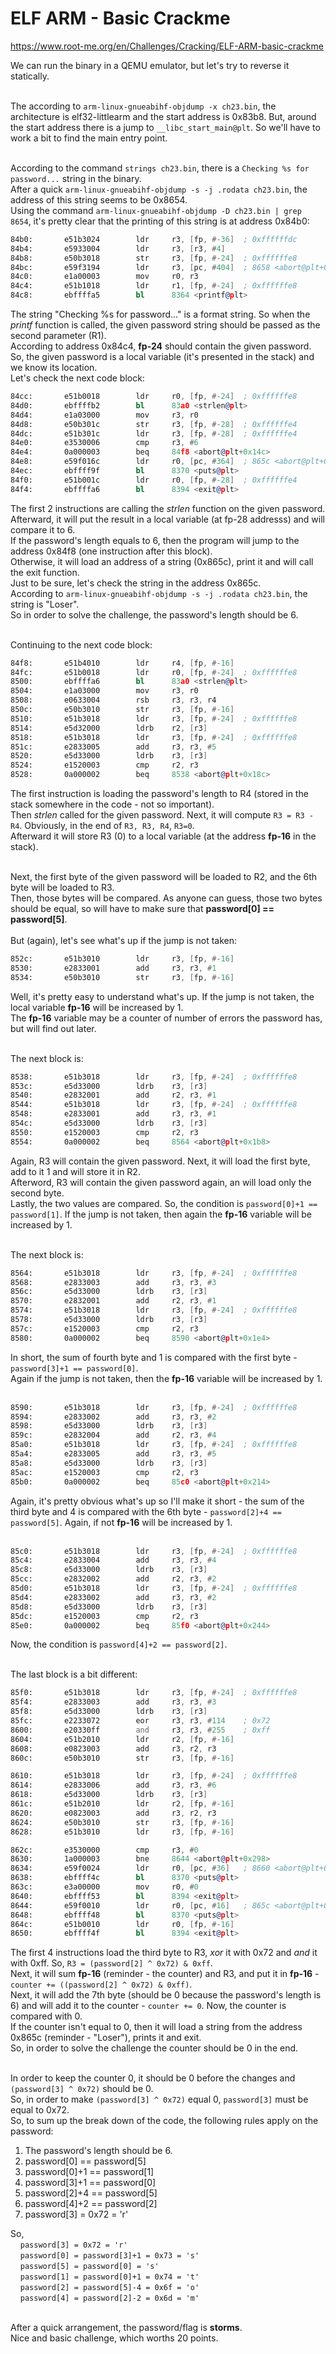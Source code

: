 # ELF ARM - Basic Crackme
https://www.root-me.org/en/Challenges/Cracking/ELF-ARM-basic-crackme

We can run the binary in a QEMU emulator, but let's try to reverse it statically.<br><br>

The according to ```arm-linux-gnueabihf-objdump -x ch23.bin```, the architecture is elf32-littlearm and the start address is 0x83b8.
But, around the start address there is a jump to ```__libc_start_main@plt```. So we'll have to work a bit to find the main entry point.<br><br>

According to the command ```strings ch23.bin```, there is a ```Checking %s for password...``` string in the binary.<br>
After a quick ```arm-linux-gnueabihf-objdump -s -j .rodata ch23.bin```, the address of this string seems to be 0x8654.<br>
Using the command ```arm-linux-gnueabihf-objdump -D ch23.bin | grep 8654```, it's pretty clear that the printing of this string is at address 0x84b0:
```asm
84b0:       e51b3024        ldr     r3, [fp, #-36]  ; 0xffffffdc
84b4:       e5933004        ldr     r3, [r3, #4]
84b8:       e50b3018        str     r3, [fp, #-24]  ; 0xffffffe8
84bc:       e59f3194        ldr     r3, [pc, #404]  ; 8658 <abort@plt+0x2ac>
84c0:       e1a00003        mov     r0, r3
84c4:       e51b1018        ldr     r1, [fp, #-24]  ; 0xffffffe8
84c8:       ebffffa5        bl      8364 <printf@plt>
```
The string "Checking %s for password..." is a format string. So when the _printf_ function is called, the given password string should be passed as the second parameter (R1).<br>
According to address 0x84c4, **fp-24** should contain the given password.<br>
So, the given password is a local variable (it's presented in the stack) and we know its location.<br>
Let's check the next code block:
```asm
84cc:       e51b0018        ldr     r0, [fp, #-24]  ; 0xffffffe8
84d0:       ebffffb2        bl      83a0 <strlen@plt>
84d4:       e1a03000        mov     r3, r0
84d8:       e50b301c        str     r3, [fp, #-28]  ; 0xffffffe4
84dc:       e51b301c        ldr     r3, [fp, #-28]  ; 0xffffffe4
84e0:       e3530006        cmp     r3, #6
84e4:       0a000003        beq     84f8 <abort@plt+0x14c>
84e8:       e59f016c        ldr     r0, [pc, #364]  ; 865c <abort@plt+0x2b0>
84ec:       ebffff9f        bl      8370 <puts@plt>
84f0:       e51b001c        ldr     r0, [fp, #-28]  ; 0xffffffe4
84f4:       ebffffa6        bl      8394 <exit@plt>
```
The first 2 instructions are calling the _strlen_ function on the given password. Afterward, it will put the result in a local variable (at fp-28 addresss) and will compare it to 6.<br>
If the password's length equals to 6, then the program will jump to the address 0x84f8 (one instruction after this block).<br>
Otherwise, it will load an address of a string (0x865c), print it and will call the exit function.<br>
Just to be sure, let's check the string in the address 0x865c.<br>
According to ```arm-linux-gnueabihf-objdump -s -j .rodata ch23.bin```, the string is "Loser".<br>
So in order to solve the challenge, the password's length should be 6.<br><br>

Continuing to the next code block:
```asm
84f8:       e51b4010        ldr     r4, [fp, #-16]
84fc:       e51b0018        ldr     r0, [fp, #-24]  ; 0xffffffe8
8500:       ebffffa6        bl      83a0 <strlen@plt>
8504:       e1a03000        mov     r3, r0
8508:       e0633004        rsb     r3, r3, r4
850c:       e50b3010        str     r3, [fp, #-16]
8510:       e51b3018        ldr     r3, [fp, #-24]  ; 0xffffffe8
8514:       e5d32000        ldrb    r2, [r3]
8518:       e51b3018        ldr     r3, [fp, #-24]  ; 0xffffffe8
851c:       e2833005        add     r3, r3, #5
8520:       e5d33000        ldrb    r3, [r3]
8524:       e1520003        cmp     r2, r3
8528:       0a000002        beq     8538 <abort@plt+0x18c>
```
The first instruction is loading the password's length to R4 (stored in the stack somewhere in the code - not so important).<br>
Then _strlen_ called for the given password. Next, it will compute ```R3 = R3 - R4```. Obviously, in the end of ```R3, R3, R4```, ```R3=0```.<br>
Afterward it will store R3 (0) to a local variable (at the address **fp-16** in the stack).<br><br>

Next, the first byte of the given password will be loaded to R2, and the 6th byte will be loaded to R3.<br>
Then, those bytes will be compared. As anyone can guess, those two bytes should be equal, so will have to make sure that **password[0] == password[5]**.<br><br>
But (again), let's see what's up if the jump is not taken:
```asm
852c:       e51b3010        ldr     r3, [fp, #-16]
8530:       e2833001        add     r3, r3, #1
8534:       e50b3010        str     r3, [fp, #-16]
```
Well, it's pretty easy to understand what's up. If the jump is not taken, the local variable **fp-16** will be increased by 1.<br>
The **fp-16** variable may be a counter of number of errors the password has, but will find out later.<br><br>

The next block is:
```asm
8538:       e51b3018        ldr     r3, [fp, #-24]  ; 0xffffffe8
853c:       e5d33000        ldrb    r3, [r3]
8540:       e2832001        add     r2, r3, #1
8544:       e51b3018        ldr     r3, [fp, #-24]  ; 0xffffffe8
8548:       e2833001        add     r3, r3, #1
854c:       e5d33000        ldrb    r3, [r3]
8550:       e1520003        cmp     r2, r3
8554:       0a000002        beq     8564 <abort@plt+0x1b8>
```
Again, R3 will contain the given password. Next, it will load the first byte, add to it 1 and will store it in R2.<br>
Afterword, R3 will contain the given password again, an will load only the second byte.<br>
Lastly, the two values are compared. So, the condition is ```password[0]+1 == password[1]```. If the jump is not taken, then again the **fp-16** variable will be increased by 1.<br><br>


The next block is:
```asm
8564:       e51b3018        ldr     r3, [fp, #-24]  ; 0xffffffe8
8568:       e2833003        add     r3, r3, #3
856c:       e5d33000        ldrb    r3, [r3]
8570:       e2832001        add     r2, r3, #1
8574:       e51b3018        ldr     r3, [fp, #-24]  ; 0xffffffe8
8578:       e5d33000        ldrb    r3, [r3]
857c:       e1520003        cmp     r2, r3
8580:       0a000002        beq     8590 <abort@plt+0x1e4>
```
In short, the sum of fourth byte and 1 is compared with the first byte - ```password[3]+1 == password[0]```.<br>
Again if the jump is not taken, then the **fp-16** variable will be increased by 1.<br><br>

```asm
8590:       e51b3018        ldr     r3, [fp, #-24]  ; 0xffffffe8
8594:       e2833002        add     r3, r3, #2
8598:       e5d33000        ldrb    r3, [r3]
859c:       e2832004        add     r2, r3, #4
85a0:       e51b3018        ldr     r3, [fp, #-24]  ; 0xffffffe8
85a4:       e2833005        add     r3, r3, #5
85a8:       e5d33000        ldrb    r3, [r3]
85ac:       e1520003        cmp     r2, r3
85b0:       0a000002        beq     85c0 <abort@plt+0x214>
```
Again, it's pretty obvious what's up so I'll make it short - the sum of the third byte and 4 is compared with the 6th byte - ```password[2]+4 == password[5]```. Again, if not **fp-16** will be increased by 1.<br><br>

```asm
85c0:       e51b3018        ldr     r3, [fp, #-24]  ; 0xffffffe8
85c4:       e2833004        add     r3, r3, #4
85c8:       e5d33000        ldrb    r3, [r3]
85cc:       e2832002        add     r2, r3, #2
85d0:       e51b3018        ldr     r3, [fp, #-24]  ; 0xffffffe8
85d4:       e2833002        add     r3, r3, #2
85d8:       e5d33000        ldrb    r3, [r3]
85dc:       e1520003        cmp     r2, r3
85e0:       0a000002        beq     85f0 <abort@plt+0x244>
```
Now, the condition is ```password[4]+2 == password[2]```.<br><br>

The last block is a bit different:
```asm
85f0:       e51b3018        ldr     r3, [fp, #-24]  ; 0xffffffe8
85f4:       e2833003        add     r3, r3, #3
85f8:       e5d33000        ldrb    r3, [r3]
85fc:       e2233072        eor     r3, r3, #114    ; 0x72
8600:       e20330ff        and     r3, r3, #255    ; 0xff
8604:       e51b2010        ldr     r2, [fp, #-16]
8608:       e0823003        add     r3, r2, r3
860c:       e50b3010        str     r3, [fp, #-16]

8610:       e51b3018        ldr     r3, [fp, #-24]  ; 0xffffffe8
8614:       e2833006        add     r3, r3, #6
8618:       e5d33000        ldrb    r3, [r3]
861c:       e51b2010        ldr     r2, [fp, #-16]
8620:       e0823003        add     r3, r2, r3
8624:       e50b3010        str     r3, [fp, #-16]
8628:       e51b3010        ldr     r3, [fp, #-16]

862c:       e3530000        cmp     r3, #0
8630:       1a000003        bne     8644 <abort@plt+0x298>
8634:       e59f0024        ldr     r0, [pc, #36]   ; 8660 <abort@plt+0x2b4>
8638:       ebffff4c        bl      8370 <puts@plt>
863c:       e3a00000        mov     r0, #0
8640:       ebffff53        bl      8394 <exit@plt>
8644:       e59f0010        ldr     r0, [pc, #16]   ; 865c <abort@plt+0x2b0>
8648:       ebffff48        bl      8370 <puts@plt>
864c:       e51b0010        ldr     r0, [fp, #-16]
8650:       ebffff4f        bl      8394 <exit@plt>
```
The first 4 instructions load the third byte to R3, _xor_ it with 0x72 and _and_ it with 0xff. So, ```R3 = (password[2] ^ 0x72) & 0xff```.<br>
Next, it will sum **fp-16** (reminder - the counter) and R3, and put it in **fp-16** - ```counter += ((password[2] ^ 0x72) & 0xff)```.<br>
Next, it will add the 7th byte (should be 0 because the password's length is 6) and will add it to the counter - ```counter += 0```.
Now, the counter is compared with 0.<br>
If the counter isn't equal to 0, then it will load a string from the address 0x865c (reminder - "Loser"), prints it and exit.<br>
So, in order to solve the challenge the counter should be 0 in the end.<br><br>

In order to keep the counter 0, it should be 0 before the changes and ```(password[3] ^ 0x72)``` should be 0.<br>
So, in order to make ```(password[3] ^ 0x72)``` equal 0, ```password[3]``` must be equal to 0x72.<br>
So, to sum up the break down of the code, the following rules apply on the password:
<ol>
  <li>The password's length should be 6.</li>
  <li>password[0] == password[5]</li>
  <li>password[0]+1 == password[1]</li>
  <li>password[3]+1 == password[0]</li>
  <li>password[2]+4 == password[5]</li>
  <li>password[4]+2 == password[2]</li>
  <li>password[3] = 0x72 = 'r'</li>
</ol>

So,<br>
&nbsp;&nbsp;&nbsp;&nbsp;```password[3] = 0x72 = 'r'```<br>
&nbsp;&nbsp;&nbsp;&nbsp;```password[0] = password[3]+1 = 0x73 = 's'```<br>
&nbsp;&nbsp;&nbsp;&nbsp;```password[5] = password[0] = 's'```<br>
&nbsp;&nbsp;&nbsp;&nbsp;```password[1] = password[0]+1 = 0x74 = 't'```<br>
&nbsp;&nbsp;&nbsp;&nbsp;```password[2] = password[5]-4 = 0x6f = 'o'```<br>
&nbsp;&nbsp;&nbsp;&nbsp;```password[4] = password[2]-2 = 0x6d = 'm'```<br><br>

After a quick arrangement, the password/flag is **storms**.<br>
Nice and basic challenge, which worths 20 points.
